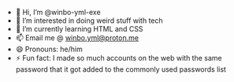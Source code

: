 - 👋 Hi, I’m @winbo-yml-exe
- 👀 I’m interested in doing weird stuff with tech
- 🌱 I’m currently learning HTML and CSS
- 📫 Email me @ winbo.yml@proton.me
- 😄 Pronouns: he/him
- ⚡ Fun fact: I made so much accounts on the web with the same password that it got added to the commonly used passwords list
